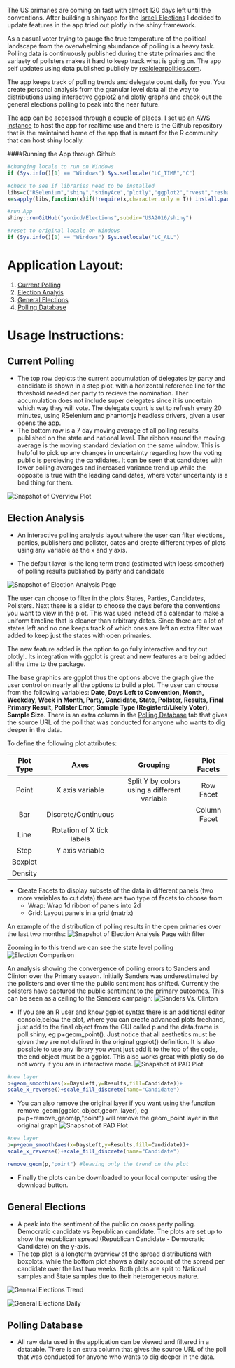 <!--- ####Fun with Polls: USA Edition --->

The US primaries are coming on fast with almost 120 days left until the conventions. After building a shinyapp for the [Israeli Elections](http://www.r-bloggers.com/israels-2015-election-polls-analysis-with-shiny-ggplot2/) I decided to update features in the app tried out plotly in the shiny framework.

As a casual voter trying to gauge the true temperature of the political landscape from the overwhelming abundance of polling is a heavy task.  Polling data is continuously published during the state primaries and the variaety of pollsters makes it hard to keep track what is going on. The app self updates using data published publicly by [realclearpolitics.com](http://www.realclearpolitics.com).

The app keeps track of polling trends and delegate count daily for you. You create personal analysis from the granular level data all the way to distributions using interactive [ggplot2](http://ggplot2.org/) and [plotly](https://github.com/ropensci/plotly) graphs and check out the general elections polling to peak into the near future.

The app can be accessed through a couple of places. I set up an [AWS instance](http://54.191.51.69/Elections/USA2016/shiny) to host the app for realtime use and there is the Github repository that is the maintained home of the app that is meant for the R community that can host shiny locally. 

####Running the App through Github

```r
#changing locale to run on Windows
if (Sys.info()[1] == "Windows") Sys.setlocale("LC_TIME","C") 

#check to see if libraries need to be installed
libs=c("RSelenium","shiny","shinyAce","plotly","ggplot2","rvest","reshape2","zoo","stringr","scales","plyr","dplyr")
x=sapply(libs,function(x)if(!require(x,character.only = T)) install.packages(x));rm(x,libs)

#run App
shiny::runGitHub("yonicd/Elections",subdir="USA2016/shiny")

#reset to original locale on Windows
if (Sys.info()[1] == "Windows") Sys.setlocale("LC_ALL")

```

# Application Layout:

1. [Current Polling](#current-polling)
2. [Election Analyis](#election-analysis)
3. [General Elections](#general-elections)
4. [Polling Database](#polling-database)

# Usage Instructions:

## Current Polling
  * The top row depicts the current accumulation of delegates by party and candidate is shown in a step plot, with a horizontal reference line for the threshold needed per party to recieve the nomination. Ther accumulation does not include super delegates since it is uncertain which way they will vote. The delegate count is set to refresh every 20 minutes, using RSelenium and phantomjs headless drivers, given a user opens the app.
  * The bottom row is a 7 day moving average of all polling results published on the state and national level. The ribbon around the moving average is the moving standard deviation on the same window. This is helpful to pick up any changes in uncertainty regarding how the voting public is percieving the candidates. It can be seen that candidates with lower polling averages and increased variance trend up while the opposite is true with the leading candidates, where voter uncertainty is a bad thing for them.

![Snapshot of Overview Plot](USA2016/shiny/www/FirstPlot.PNG)

## Election Analysis
  * An interactive polling analysis layout where the user can filter elections, parties, publishers and pollster, dates and create different types of plots using any variable as the x and y axis.

  * The default layer is the long term trend (estimated with loess smoother) of polling results published by party and candidate
  
![Snapshot of Election Analysis Page](USA2016/shiny/www/DefaultPlotCntrl.PNG)

The user can choose to filter in the plots States, Parties, Candidates, Pollsters. Next there is a slider to choose the days before the conventions you want to view in the plot. This was used instead of a calendar to make a uniform timeline that is cleaner than arbitrary dates. Since there are a lot of states left and no one keeps track of which ones are left an extra filter was added to keep just the states with open primaries.

The new feature added is the option to go fully interactive and try out plotly!. Its integration with ggplot is great and new features are being added all the time to the package.

The base graphics are ggplot thus the options above the graph give the user control on nearly all the options to build a plot. The user can choose from the following variables:
**Date, Days Left to Convention, Month, Weekday, Week in Month, Party, Candidate, State, Pollster, Results, Final Primary Result, Pollster Error, Sample Type (Registerd/Likely Voter), Sample Size**. There is an extra column in the [Polling Database](#polling-database) tab that gives the source URL of the poll that was conducted for anyone who wants to dig deeper in the data.

To define the following plot attributes:

|Plot Type|Axes|Grouping|Plot Facets|
|:-----:|:-:|:-:|:-:|
| Point |X axis variable| Split Y by colors using a different variable | Row Facet |
| Bar |Discrete/Continuous| |Column Facet |
| Line |Rotation of X tick labels|||
| Step |Y axis variable|||
| Boxplot ||||
| Density ||||

 * Create Facets to display subsets of the data in different panels (two more variables to cut data) there are two type of facets to choose from
     * Wrap: Wrap 1d ribbon of panels into 2d
     * Grid: Layout panels in a grid (matrix)
   

An example of the distribution of polling results in the open primaries over the last two months:
![Snapshot of Election Analysis Page with filter](USA2016/shiny/www/CurrentStateMonthly.png)

Zooming in to this trend we can see the state level polling
![Election Comparison](USA2016/shiny/www/CurrentStateExample.png)

An analysis showing the convergence of polling errors to Sanders and Clinton over the Primary season. Initially Sanders was underestimated by the pollsters and over time the public sentiment has shifted. Currently the pollsters have captured the public sentiment to the primary outcomes. This can be seen as a ceiling to the Sanders campaign:
![Sanders Vs. Clinton](USA2016/shiny/www/DemDensity.png)

  * If you are an R user and know ggplot syntax there is an additional editor console,below the plot, where you can create advanced plots freehand, just add to the final object from the GUI called p and the data.frame is poll.shiny, eg p+geom_point(). Just notice that all aesthetics must be given they are not defined in the original ggplot() definition. It is also possible to use any library you want just add it to the top of the code, the end object must be a ggplot. This also works great with plotly so do not worry if you are in interactive mode.
![Snapshot of PAD Plot](USA2016/shiny/www/DefaultPlotwConsole.png)

```r
#new layer
p+geom_smooth(aes(x=DaysLeft,y=Results,fill=Candidate))+
scale_x_reverse()+scale_fill_discrete(name="Candidate")
```

  * You can also remove the original layer if you want using the function remove_geom(ggplot_object,geom_layer), eg p=p+remove_geom(p,"point") will remove the geom_point layer in the original graph
![Snapshot of PAD Plot](USA2016/shiny/www/DefaultPlotwConsoleRem.png)

```r
#new layer
p=p+geom_smooth(aes(x=DaysLeft,y=Results,fill=Candidate))+
scale_x_reverse()+scale_fill_discrete(name="Candidate")

remove_geom(p,"point") #leaving only the trend on the plot
```

  * Finally the plots can be downloaded to your local computer using the download button.

## General Elections
  * A peak into the sentiment of the public on cross party polling. Democratic candidate vs Republican candidate. The plots are set up to show the republican spread (Republican Candidate - Democratic Candidate) on the y-axis.
  * The top plot is a longterm overview of the spread distributions with boxplots, while the bottom plot shows a daily account of the spread per candidate over the last two weeks. Both plots are split to National samples and State samples due to their heterogeneous nature.

![General Elections Trend](USA2016/shiny/www/GeneralElectionsTrend.png)

![General Elections Daily](USA2016/shiny/www/GeneralElectionsDaily.PNG)

## Polling Database
  * All raw data used in the application can be viewed and filtered in a datatable. There is an extra column that gives the source URL of the poll that was conducted for anyone who wants to dig deeper in the data.
